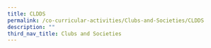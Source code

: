 ```yaml
---
title: CLDDS
permalink: /co-curricular-activities/Clubs-and-Societies/CLDDS
description: ""
third_nav_title: Clubs and Societies
---
```

